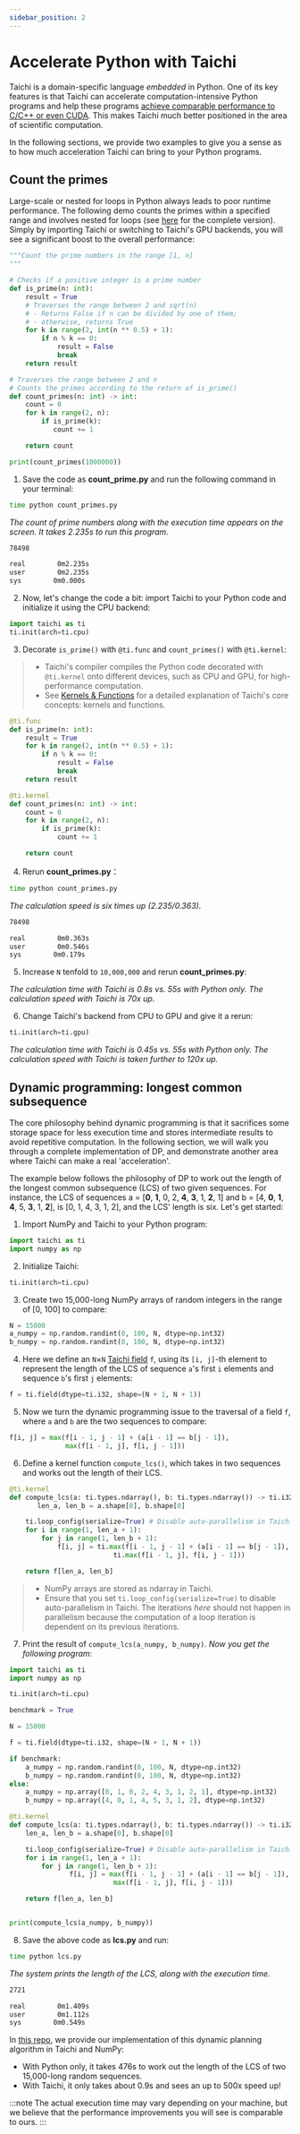 ```yaml
---
sidebar_position: 2
---
```


# Accelerate Python with Taichi

Taichi is a domain-specific language *embedded* in Python. One of its key features is that Taichi can accelerate computation-intensive Python programs and help these programs [achieve comparable performance to C/C++ or even CUDA](https://docs.taichi-lang.org/blog/is-taichi-lang-comparable-to-or-even-faster-than-cuda). This makes Taichi much better positioned in the area of scientific computation.

In the following sections, we provide two examples to give you a sense as to how much acceleration Taichi can bring to your Python programs.

## Count the primes

Large-scale or nested for loops in Python always leads to poor runtime performance. The following demo counts the primes within a specified range and involves nested for loops (see [here](https://github.com/taichi-dev/faster-python-with-taichi/blob/main/count_primes.py) for the complete version). Simply by importing Taichi or switching to Taichi's GPU backends, you will see a significant boost to the overall performance:

```python
"""Count the prime numbers in the range [1, n]
"""

# Checks if a positive integer is a prime number
def is_prime(n: int):
    result = True
    # Traverses the range between 2 and sqrt(n)
    # - Returns False if n can be divided by one of them;
    # - otherwise, returns True
    for k in range(2, int(n ** 0.5) + 1):
        if n % k == 0:
            result = False
            break
    return result

# Traverses the range between 2 and n
# Counts the primes according to the return of is_prime()
def count_primes(n: int) -> int:
    count = 0
    for k in range(2, n):
        if is_prime(k):
           count += 1

    return count

print(count_primes(1000000))
```

1. Save the code as **count_prime.py** and run the following command in your terminal:

```bash
time python count_primes.py
```
   *The count of prime numbers along with the execution time appears on the screen. It takes 2.235s to run this program.*
```bash
78498

real        0m2.235s
user        0m2.235s
sys        0m0.000s
```

2.  Now, let's change the code a bit: import Taichi to your Python code and initialize it using the CPU backend:

```python
import taichi as ti
ti.init(arch=ti.cpu)
```

3. Decorate `is_prime()` with `@ti.func` and `count_primes()` with `@ti.kernel`:

> - Taichi's compiler compiles the Python code decorated with `@ti.kernel` onto different devices, such as CPU and GPU, for high-performance computation.
> - See [Kernels & Functions](../kernels/kernel_function.md) for a detailed explanation of Taichi's core concepts: kernels and functions.

```python
@ti.func
def is_prime(n: int):
    result = True
    for k in range(2, int(n ** 0.5) + 1):
        if n % k == 0:
            result = False
            break
    return result

@ti.kernel
def count_primes(n: int) -> int:
    count = 0
    for k in range(2, n):
        if is_prime(k):
            count += 1

    return count
```

4. Rerun **count_primes.py**：

```bash
time python count_primes.py
```
   *The calculation speed is six times up (2.235/0.363).*

```bash
78498

real        0m0.363s
user        0m0.546s
sys        0m0.179s
```

5.  Increase `N` tenfold to `10,000,000` and rerun **count_primes.py**:

   *The calculation time with Taichi is 0.8s vs. 55s with Python only. The calculation speed with Taichi is 70x up.*

6. Change Taichi's backend from CPU to GPU and give it a rerun:

```python
ti.init(arch=ti.gpu)
```
   *The calculation time with Taichi is 0.45s vs. 55s with Python only. The calculation speed with Taichi is taken further to 120x up.*

## Dynamic programming: longest common subsequence

The core philosophy behind dynamic programming is that it sacrifices some storage space for less execution time and stores intermediate results to avoid repetitive computation. In the following section, we will walk you through a complete implementation of DP, and demonstrate another area where Taichi can make a real 'acceleration'.

The example below follows the philosophy of DP to work out the length of the longest common subsequence (LCS) of two given sequences. For instance, the LCS of sequences a = [**0**, **1**, 0, 2, **4**, **3**, 1, **2**, 1] and b = [4, **0**, **1**, **4**, 5, **3**, 1, **2**],  is [0, 1, 4, 3, 1, 2], and the LCS' length is six. Let's get started:

1. Import NumPy and Taichi to your Python program:

```python
import taichi as ti
import numpy as np
```

2. Initialize Taichi:

```python
ti.init(arch=ti.cpu)
```

3. Create two 15,000-long NumPy arrays of random integers in the range of [0, 100] to compare:

```python
N = 15000
a_numpy = np.random.randint(0, 100, N, dtype=np.int32)
b_numpy = np.random.randint(0, 100, N, dtype=np.int32)
```

4. Here we define an `N`&times;`N` [Taichi field](../basic/field.md) `f`, using its `[i, j]`-th element to represent the length of the LCS of sequence `a`'s first `i` elements and sequence `b`'s first `j` elements:

```python
f = ti.field(dtype=ti.i32, shape=(N + 1, N + 1))
```

5. Now we turn the dynamic programming issue to the traversal of a field `f`, where `a` and `b` are the two sequences to compare:

```python
f[i, j] = max(f[i - 1, j - 1] + (a[i - 1] == b[j - 1]),
              max(f[i - 1, j], f[i, j - 1]))
```

6. Define a kernel function `compute_lcs()`, which takes in two sequences and works out the length of their LCS.

```python
@ti.kernel
def compute_lcs(a: ti.types.ndarray(), b: ti.types.ndarray()) -> ti.i32:
       len_a, len_b = a.shape[0], b.shape[0]

    ti.loop_config(serialize=True) # Disable auto-parallelism in Taichi
    for i in range(1, len_a + 1):
        for j in range(1, len_b + 1):
            f[i, j] = ti.max(f[i - 1, j - 1] + (a[i - 1] == b[j - 1]),
                          ti.max(f[i - 1, j], f[i, j - 1]))

    return f[len_a, len_b]
```

> - NumPy arrays are stored as ndarray in Taichi.
> - Ensure that you set `ti.loop_config(serialize=True)` to disable auto-parallelism in Taichi. The iterations *here* should not happen in parallelism because the computation of a loop iteration is dependent on its previous iterations.

7. Print the result of `compute_lcs(a_numpy, b_numpy)`.
   *Now you get the following program:*

```python
import taichi as ti
import numpy as np

ti.init(arch=ti.cpu)

benchmark = True

N = 15000

f = ti.field(dtype=ti.i32, shape=(N + 1, N + 1))

if benchmark:
    a_numpy = np.random.randint(0, 100, N, dtype=np.int32)
    b_numpy = np.random.randint(0, 100, N, dtype=np.int32)
else:
    a_numpy = np.array([0, 1, 0, 2, 4, 3, 1, 2, 1], dtype=np.int32)
    b_numpy = np.array([4, 0, 1, 4, 5, 3, 1, 2], dtype=np.int32)

@ti.kernel
def compute_lcs(a: ti.types.ndarray(), b: ti.types.ndarray()) -> ti.i32:
    len_a, len_b = a.shape[0], b.shape[0]

    ti.loop_config(serialize=True) # Disable auto-parallelism in Taichi
    for i in range(1, len_a + 1):
        for j in range(1, len_b + 1):
               f[i, j] = max(f[i - 1, j - 1] + (a[i - 1] == b[j - 1]),
                          max(f[i - 1, j], f[i, j - 1]))

    return f[len_a, len_b]


print(compute_lcs(a_numpy, b_numpy))
```

8. Save the above code as **lcs.py** and run:

```bash
time python lcs.py
```
   *The system prints the length of the LCS, along with the execution time.*

```bash
2721

real        0m1.409s
user        0m1.112s
sys        0m0.549s
```

In [this repo](https://github.com/taichi-dev/faster-python-with-taichi/blob/main/lcs.py), we provide our implementation of this dynamic planning algorithm in Taichi and NumPy:

- With Python only, it takes 476s to work out the length of the LCS of two 15,000-long random sequences.
- With Taichi, it only takes about 0.9s and sees an up to 500x speed up!

:::note
The actual execution time may vary depending on your machine, but we believe that the performance improvements you will see is comparable to ours.
:::
